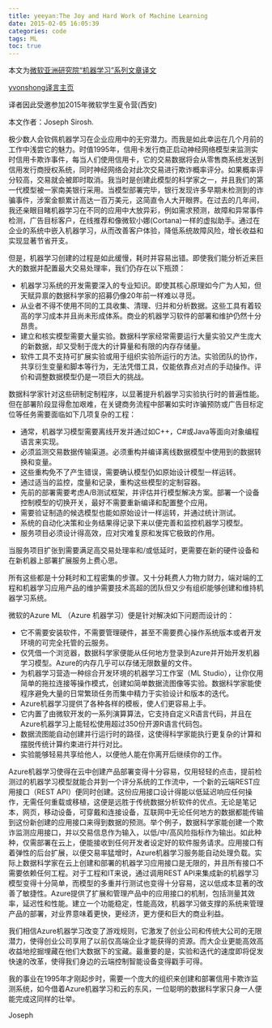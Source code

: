 ```yaml
---
title: yeeyan:The Joy and Hard Work of Machine Learning
date: 2015-02-05 16:05:39
categories: code
tags: ML
toc: true
---
```


本文为[微软亚洲研究院“机器学习”系列文章译文](http://www.msra.cn/zh-cn/research/machine-learning-group/default.aspx)

[yvonshong译言主页](http://user.yeeyan.com/articles/yvonshong/translation)

译者因此受邀参加2015年微软学生夏令营(西安)

<!-- more -->

本文作者：Joseph Sirosh.

极少数人会钦佩机器学习在企业应用中的无穷潜力。而我是如此幸运在几个月前的工作中浅尝它的魅力。时值1995年，信用卡发行商正启动神经网络模型来监测实时信用卡欺诈事件，每当人们使用信用卡，它的交易数据将会从零售商系统发送到信用发行商授权系统，同时神经网络会对此次交易进行欺诈概率评分。如果概率评分较高，交易就会被即时取消。我当时是创建此模型的科学家之一，并且我们的第一代模型被一家南美银行采用。当模型部署完毕，银行发现许多早期未检测到的诈骗事件，涉案金额累计高达一百万美元，这简直令人大开眼界。在过去的几年间，我还亲眼目睹机器学习在不同的应用中大放异彩，例如需求预测，故障和异常事件检测，广告目标客户，在线推荐和像微软小娜(Cortana)一样的虚拟助手。通过在企业的系统中嵌入机器学习，从而改善客户体验，降低系统故障风险，增长收益和实现显著节省开支。

但是，机器学习创建的过程是如此缓慢，耗时并容易出错。即使我们能分析近来巨大的数据并配置最大交易处理率，我们仍存在以下瓶颈：

- 机器学习系统的开发需要深入的专业知识。即使其核心原理如今广为人知，但天赋异禀的数据科学家的招募仍像20年前一样难以寻觅。
- 从业者不得不使用不同的工具收集、清理、归并和分析数据。这些工具有着较高的学习成本并且尚未形成体系。商业的机器学习软件的部署和维护仍然十分昂贵。
- 建立和核实模型需要大量实验。数据科学家经常需要运行大量实验又产生庞大的新数据，却又受制于庞大的计算量和有限的内存存储量。
- 软件工具不支持可扩展实验或用于组织实验所运行的方法。实验团队的协作，共享衍生变量和脚本等行为，无法凭借工具，仅能依靠点对点的手动操作。评价和调整数据模型仍是一项巨大的挑战。


数据科学家针对这些研制定制程序，以显著提升机器学习实验执行时的普遍性能。但在部署阶段显得愈加艰难，在关键商务流程中部署如实时诈骗预防或广告目标定位等任务需要面临如下几项复杂的工程：

- 通常，机器学习模型需要离线开发并通过如C++，C#或Java等面向对象编程语言来实现。
- 必须监测交易数据传输渠道。必须重构并编译离线数据模型中使用到的数据转换和变量。
- 这些重构免不了产生错误，需要确认模型仍如原始设计模型一样运转。
- 通过适当的监控，度量和记录，重构这些模型的定制容器。
- 先前的部署需要考虑A/B测试框架，并评估并行模型解决方案。部署一个设备控制模型的切换开关，最好不需要重新编译和配置整个应用。
- 需要验证制造的候选模型也能如原始设计一样运转，并通过统计测试。
- 系统的自动化决策和业务结果得记录下来以便完善和监控机器学习模型。
- 服务项目必须设计得高效，应对灾难复原和发挥它极致的作用。

当服务项目扩张到需要满足高交易处理率和/或低延时，更需要在新的硬件设备和在新机器上部署扩展服务上费心思。


所有这些都是十分耗时和工程密集的步骤。又十分耗费人力物力财力，端对端的工程和机器学习应用产品的维护需要技术高超的团队但又少有组织能够创建和维持机器学习系统。


微软的Azure ML （Azure 机器学习）便是针对解决如下问题而设计的：

- 它不需要安装软件，不需要管理硬件，甚至不需要费心操作系统版本或者开发环境的可完全托管的云服务。
- 仅凭借一个浏览器，数据科学家便能从任何地方登录到Azure并开始开发机器学习模型。Azure的内存几乎可以存储无限数量的文件。
- 为机器学习营造一种综合开发环境的机器学习工作室（ML Studio），让你仅用简单的拖拉连接等操作模式，创建如简单数据流图像等实验。数据科学家能使程序避免大量的日常繁琐任务而集中精力于实验设计和版本的迭代。
- Azure机器学习提供了各种各样的模板，使人们更容易上手。
- 它内置了由微软开发的一系列演算算法，它支持自定义R语言代码，并且在Azure机器学习上能轻松使用超过350份开源R语言代码包。
- 数据流图能自动创建并行运行时的路径，这使得科学家能执行更复杂的计算和摆脱传统计算约束进行并行对比。
- 实验能够轻易共享给他人，以便他人能在你离开后继续你的工作。


Azure机器学习使得在云中创建产品部署变得十分容易，仅用轻轻的点击，提前检测过的机器学习模型就能合并到一个评分系统的工作流中，一个新的云端REST应用接口（REST API）便同时创建。这份应用接口设计得能以低延迟响应任何操作，无需任何重载或移植，这便是远胜于传统数据分析软件的优点。无论是笔记本，网页，移动设备，可穿戴和连接设备，互联网中无论任何地方的数据都能传输到这份新创建的应用接口来得到数据的预测。举个例子，数据科学家能创建一个欺诈监测应用接口，并以交易信息作为输入，以低/中/高风险指标作为输出。如此种种，仅需部署在云上，便能接收到任何开发者设定好的软件服务请求。应用接口有着弹性的后台扩展，以便交易率猛增时，Azure机器学习服务能自动处理负载。实际上数据科学家在云上创建和部署的机器学习应用接口是无限的，并且所有接口不需要依赖任何工程。对于工程和IT来说，通过调用REST API来集成新的机器学习模型变得十分简单，而模型的多重并行测试也变得十分容易，这以低成本显著的改善了敏捷性。Azure提供了扩展和管理产品中的应用接口的机制，包括测量其效率，延迟性和性能。建立一个功能稳定，性能高效，机器学习做支撑的系统来管理产品的部署，对业界意味着更快，更经济，更方便和巨大的商业利益。


我们相信Azure机器学习改变了游戏规则，它激发了创业公司和传统大公司的无限潜力，使得创业公司享用了以前仅高端企业才能获得的资源。而大企业更能高效高收益地挖掘埋藏在他们大数据下的宝藏。最重要的是，实验和迭代的速度即将促发快速的改革，使得我们身边的云端控制智能设备变得戳手可得。


我的事业在1995年才刚起步时，需要一个庞大的组织来创建和部署信用卡欺诈监测系统，如今借着Azure机器学习和云的东风，一位聪明的数据科学家只身一人便能完成这同样的壮举。


Joseph